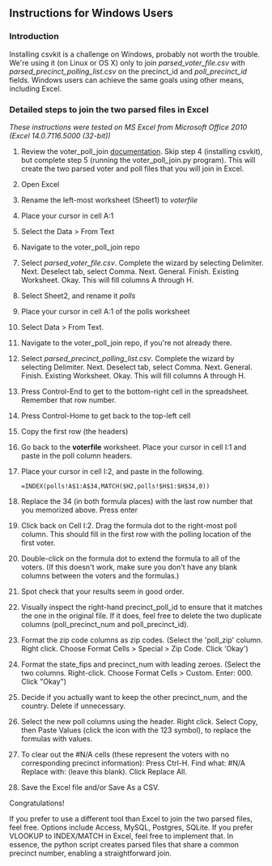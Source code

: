 Instructions for Windows Users
----------------

### Introduction

Installing csvkit is a challenge on Windows, probably not worth the trouble. We're using it (on Linux or OS X) only to join _parsed_voter_file.csv_ with _parsed_precinct_polling_list.csv_ on the precinct_id and _poll_precinct_id_ fields. Windows users can achieve the same goals using other means, including Excel.

### Detailed steps to join the two parsed files in Excel
_These instructions were tested on MS Excel from Microsoft Office 2010 (Excel 14.0.7116.5000 (32-bit))_
1. Review the voter_poll_join  [documentation](https://github.com/mroswell/voter_poll_join/blob/master/README.md). Skip step 4 (installing csvkit), but complete step 5 (running the voter_poll_join.py program). This will create the two parsed voter and poll files that you will join in Excel.
2. Open Excel
3. Rename the left-most worksheet (Sheet1) to _voterfile_
 4. Place your cursor in cell A:1
 5. Select the Data > From Text
 6. Navigate to the voter_poll_join repo
 7. Select _parsed_voter_file.csv_. Complete the wizard by selecting Delimiter. Next. Deselect tab, select Comma. Next. General. Finish. Existing Worksheet. Okay. This will fill columns A through H.
8. Select Sheet2, and rename it _polls_
 9. Place your cursor in cell A:1 of the polls worksheet
 10. Select Data > From Text.
 11. Navigate to the voter_poll_join repo, if you're not already there.
 12. Select _parsed_precinct_polling_list.csv_. Complete the wizard by selecting Delimiter. Next. Deselect tab, select Comma. Next. General. Finish. Existing Worksheet. Okay. This will fill columns A through H.
 13. Press Control-End to get to the bottom-right cell in the spreadsheet. Remember that row number.
 14. Press Control-Home to get back to the top-left cell
 15. Copy the first row (the headers)

16. Go back to the __voterfile__ worksheet. Place your cursor in cell I:1 and paste in the poll column headers.
  17. Place your cursor in cell I:2, and paste in the following.
      ```
      =INDEX(polls!A$1:A$34,MATCH($H2,polls!$H$1:$H$34,0))
      ```
  18. Replace the 34 (in both formula places) with the last row number that you memorized above. Press enter
  19. Click back on Cell I:2. Drag the formula dot to the right-most poll column. This should fill in the first row with the polling location of the first voter.
  20. Double-click on the formula dot to extend the formula to all of the voters. (If this doesn't work, make sure you don't have  any blank columns between the voters and the formulas.)
  21. Spot check that your results seem in good order.
  22. Visually inspect the right-hand precinct_poll_id to ensure that it matches the one in the original file. If it does, feel free to delete the two duplicate columns (poll_precinct_num and poll_precinct_id).
  23. Format the zip code columns as zip codes. (Select the 'poll_zip' column. Right click. Choose Format Cells > Special > Zip Code. Click 'Okay')
  24. Format the state_fips and precinct_num with leading zeroes. (Select the two columns. Right-click. Choose Format Cells > Custom. Enter: 000. Click "Okay")
  25. Decide if you actually want to keep the other precinct_num, and the country. Delete if unnecessary.
  26. Select the new poll columns using the header.  Right click. Select Copy, then Paste Values (click the icon with the 123 symbol), to replace the formulas with values.
  27. To clear out the #N/A cells (these represent the voters with no corresponding precinct information): Press Ctrl-H. Find what: #N/A    Replace with: (leave this blank). Click Replace All.

28. Save the Excel file and/or Save As a CSV.

Congratulations!

If you prefer to use a different tool than Excel to join the two parsed files, feel free. Options include Access, MySQL, Postgres, SQLite. If you prefer VLOOKUP to INDEX/MATCH in Excel, feel free to implement that. In essence, the python script creates parsed files that share a common precinct number, enabling a straightforward join.
